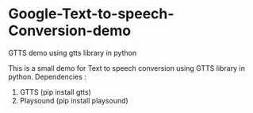 # Google-Text-to-speech-Conversion-demo
GTTS demo using gtts library in python

This is a small demo for Text to speech conversion using GTTS library in python.
Dependencies :
1. GTTS (pip install gtts)
2. Playsound (pip install playsound)
